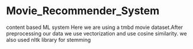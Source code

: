 # Movie_Recommender_System
content based ML system
Here we are using a tmbd movie dataset.After preprocessing our data we use vectorization and use cosine similarity. 
we also used nltk library for stemming 
